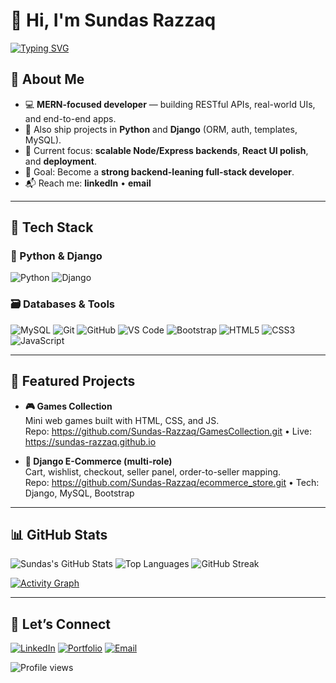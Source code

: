 <div>

  <h1>👋 Hi, I'm <b>Sundas Razzaq</b></h1>

  [![Typing SVG](https://readme-typing-svg.demolab.com?font=Fira+Code&pause=900&width=700&lines=MERN+Stack+Developer+%7C+Frontend+%2B+Backend;Building+Robust+APIs+and+Databases;Python+%26+Django+Enthusiast+%7C+Always+Learning;Crafting+Projects+That+Solve+Real+Problems)](https://git.io/typing-svg)

</div>


## 🚀 About Me
- 💻 **MERN-focused developer** — building RESTful APIs, real-world UIs, and end-to-end apps.
- 🐍 Also ship projects in **Python** and **Django** (ORM, auth, templates, MySQL).
- 🔭 Current focus: **scalable Node/Express backends**, **React UI polish**, and **deployment**.
- 🎯 Goal: Become a **strong backend-leaning full-stack developer**.
- 📬 Reach me: **linkedIn** • **email**

---

## 🧰 Tech Stack

<!-- ### ⚡ Primary (MERN)
![MongoDB](https://img.shields.io/badge/MongoDB-4EA94B?style=for-the-badge&logo=mongodb&logoColor=white)
![Express.js](https://img.shields.io/badge/Express.js-000000?style=for-the-badge&logo=express&logoColor=white)
![React](https://img.shields.io/badge/React-20232A?style=for-the-badge&logo=react&logoColor=61DAFB)
![Node.js](https://img.shields.io/badge/Node.js-339933?style=for-the-badge&logo=nodedotjs&logoColor=white) -->

### 🐍 Python & Django
![Python](https://img.shields.io/badge/Python-3776AB?style=for-the-badge&logo=python&logoColor=white)
![Django](https://img.shields.io/badge/Django-092E20?style=for-the-badge&logo=django&logoColor=white)

### 🗃️ Databases & Tools
![MySQL](https://img.shields.io/badge/MySQL-4479A1?style=for-the-badge&logo=mysql&logoColor=white)
![Git](https://img.shields.io/badge/Git-F05032?style=for-the-badge&logo=git&logoColor=white)
![GitHub](https://img.shields.io/badge/GitHub-181717?style=for-the-badge&logo=github&logoColor=white)
![VS Code](https://img.shields.io/badge/VS%20Code-007ACC?style=for-the-badge&logo=visualstudiocode&logoColor=white)
![Bootstrap](https://img.shields.io/badge/Bootstrap-7952B3?style=for-the-badge&logo=bootstrap&logoColor=white)
![HTML5](https://img.shields.io/badge/HTML5-E34F26?style=for-the-badge&logo=html5&logoColor=white)
![CSS3](https://img.shields.io/badge/CSS3-1572B6?style=for-the-badge&logo=css3&logoColor=white)
![JavaScript](https://img.shields.io/badge/JavaScript-F7DF1E?style=for-the-badge&logo=javascript&logoColor=000)

---

## 🧩 Featured Projects

- **🎮 Games Collection**  
  Mini web games built with HTML, CSS, and JS.  
  Repo: https://github.com/Sundas-Razzaq/GamesCollection.git • Live: https://sundas-razzaq.github.io

- **🛒 Django E-Commerce (multi-role)**  
  Cart, wishlist, checkout, seller panel, order-to-seller mapping.  
  Repo: https://github.com/Sundas-Razzaq/ecommerce_store.git • Tech: Django, MySQL, Bootstrap

---

## 📊 GitHub Stats

![Sundas's GitHub Stats](https://github-readme-stats.vercel.app/api?username=Sundas-Razzaq&show_icons=true&theme=tokyonight)
![Top Languages](https://github-readme-stats.vercel.app/api/top-langs/?username=Sundas-Razzaq&layout=compact&theme=tokyonight)
![GitHub Streak](https://streak-stats.demolab.com?user=Sundas-Razzaq&theme=tokyonight)

[![Activity Graph](https://github-readme-activity-graph.vercel.app/graph?username=Sundas-Razzaq&theme=react-dark&area=true&hide_border=true)](https://github.com/ashutosh00710/github-readme-activity-graph)

---

## 🤝 Let’s Connect

[![LinkedIn](https://img.shields.io/badge/LinkedIn-0A66C2?style=for-the-badge&logo=linkedin&logoColor=white)](https://www.linkedin.com/in/sundas-razzaq-00a865316/)
[![Portfolio](https://img.shields.io/badge/Portfolio-121212?style=for-the-badge&logo=vercel&logoColor=white)](https://sundas.dev)
[![Email](https://img.shields.io/badge/Email-181717?style=for-the-badge&logo=gmail&logoColor=white)](sundasr621@gmail.com)


<!-- Optional: Profile views counter -->
![Profile views](https://komarev.com/ghpvc/?username=Sundas-Razzaq&style=flat-square&color=blue) 
